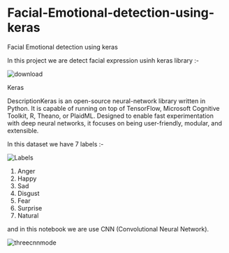 # Facial-Emotional-detection-using-keras
Facial Emotional detection using keras

In this project we are detect facial expression usinh keras library :-

![download](https://user-images.githubusercontent.com/68801296/89254809-b23e5500-d63d-11ea-9eac-b13cd4f2816f.png)

Keras

DescriptionKeras is an open-source neural-network library written in Python. It is capable of running on top of TensorFlow, Microsoft Cognitive Toolkit, R, Theano, or PlaidML. Designed to enable fast experimentation with deep neural networks, it focuses on being user-friendly, modular, and extensible. 

In this dataset we have 7 labels :-

![Labels](https://user-images.githubusercontent.com/68801296/89255223-d3537580-d63e-11ea-8a2d-d7aeea3c4abe.jpg)

1. Anger
2. Happy
3. Sad
4. Disgust
5. Fear
6. Surprise
7. Natural

and in this notebook we are use CNN (Convolutional Neural Network).

![threecnnmode](https://user-images.githubusercontent.com/68801296/89255461-6a203200-d63f-11ea-9b88-b404a3856bdb.jpg)

